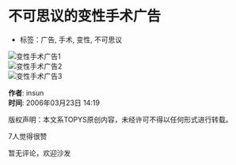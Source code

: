 # 不可思议的变性手术广告

-   标签：广告, 手术, 变性, 不可思议

![变性手术广告1](http://www.topys.cn/resource/img/h000/h00/img200603232218550.jpg?x-oss-process=image/resize,w_1520/format,webp)  
![变性手术广告2](http://www.topys.cn/resource/img/h000/h00/img200603232218561.jpg?x-oss-process=image/resize,w_1520/format,webp)  
![变性手术广告3](http://www.topys.cn/resource/img/h000/h00/img200603232218562.jpg?x-oss-process=image/resize,w_1520/format,webp)  

**作者**: insun  
**时间**: 2006年03月23日 14:19  

版权声明：本文系TOPYS原创内容，未经许可不得以任何形式进行转载。

7人觉得很赞

暂无评论，欢迎沙发